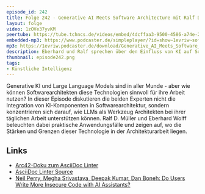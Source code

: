 ```yaml
---
episode_id: 242
title: Folge 242 - Generative AI Meets Software Architecture mit Ralf D. Müller
layout: folge
video: 1zOVe37yvKM
peertube: https://tube.tchncs.de/videos/embed/4dcffaa3-9500-4586-a74e-2ffcc9e36289
embedded-mp3: https://www.podcaster.de/simpleplayer/?id=show~1evriw~software-architektur-im-stream~pod-937f6c213c6315897dc9270e33&v=1732890294
mp3: https://1evriw.podcaster.de/download/Generative_AI_Meets_Software_Architecture_mit_Ralf_und_Eberhard.mp3
description: Eberhard und Ralf sprechen über den Einfluss von KI auf Software-Entwicklung
thumbnail: episode242.png
tags:
- Künstliche Intelligenz
---
```


Generative KI und Large Language Models sind in aller Munde - aber wie
können Softwarearchitekten diese Technologien sinnvoll für ihre Arbeit
nutzen? In dieser Episode diskutieren die beiden Experten nicht die
Integration von KI-Komponenten in Softwarearchitektur, sondern
konzentrieren sich darauf, wie LLMs als Werkzeug Architekten bei ihrer
täglichen Arbeit unterstützen können. Ralf D. Müller und Eberhard
Wolff beleuchten dabei praktische Anwendungsfälle und zeigen auf, wo
die Stärken und Grenzen dieser Technologie in der Architekturarbeit
liegen.


## Links

* [Arc42-Doku zum AsciiDoc
  Linter](https://doctoolchain.org/asciidoc-linter/arc42/index.html)
* [AsciiDoc Linter
  Source](https://github.com/docToolchain/asciidoc-linter/)
* [Neil Perry, Megha Srivastava, Deepak Kumar, Dan Boneh: Do Users
  Write More Insecure Code with AI
  Assistants?](https://arxiv.org/abs/2211.03622)
